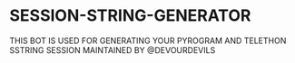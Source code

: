 # SESSION-STRING-GENERATOR
THIS BOT IS USED FOR GENERATING YOUR PYROGRAM AND TELETHON SSTRING SESSION MAINTAINED BY @DEVOURDEVILS
